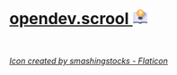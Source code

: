# [opendev.scrool <img src="/logo.svg" style="height:1em" />](https://opendev.scrool)

<br />

_[Icon created by smashingstocks - Flaticon](https://www.flaticon.com/free-icons/blended-learning "blended learning icons")_
